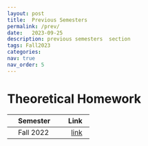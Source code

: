 ```yaml
---
layout: post
title:  Previous Semesters 
permalink: /prev/
date:   2023-09-25
description: previous semesters  section
tags: Fall2023
categories:
nav: true
nav_order: 5
---
```

# Theoretical Homework

| &nbsp; &nbsp; Semester &nbsp; &nbsp;   | &nbsp; Link  &nbsp; |
|---------------------------------------|----------: |
| &nbsp; &nbsp; Fall 2022 &nbsp; &nbsp; | &nbsp; <a href='/Fall2022'>link</a> &nbsp; |
